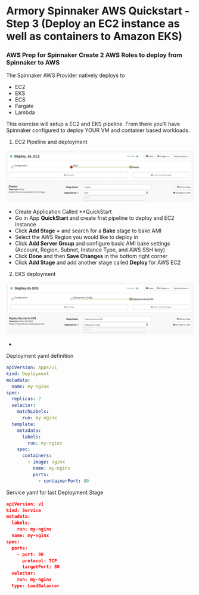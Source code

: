 # Armory Spinnaker AWS Quickstart - Step 3 (Deploy an EC2 instance as well as containers to Amazon EKS)

### AWS Prep for Spinnaker Create 2 AWS Roles to deploy from Spinnaker to AWS

The Spinnaker AWS Provider natively deploys to 

- EC2
- EKS
- ECS
- Fargate
- Lambda

This exercise will setup a EC2 and EKS pipeline.  From there you'll have Spinnaker configured to deploy YOUR VM and container based workloads.


1. EC2 Pipeline and deployment

![No CREATE Permission](/Deploy-to-EC2.png)

- Create Application Called **QuickStart
- Go in App **QuickStart** and create first pipeline to deploy and EC2 instance
- Click **Add Stage +** and search for a **Bake** stage to bake AMI
- Select the AWS Region you would like to deploy in
- Click **Add Server Group** and configure basic AMI bake settings (Account, Region, Subnet, Instance Type, and AWS SSH key)
- Click **Done** and then **Save Changes** in the bottom right corner
- Click **Add Stage** and add another stage called **Deploy** for AWS EC2

2. EKS deployment 

![No CREATE Permission](/Deploy-Service-EKS.png)

- 

Deployment yaml definition 

```yaml 
apiVersion: apps/v1
kind: Deployment
metadata:
  name: my-nginx
spec:
  replicas: 2
  selector:
    matchLabels:
      run: my-nginx
  template:
    metadata:
      labels:
        run: my-nginx
    spec:
      containers:
        - image: nginx
          name: my-nginx
          ports:
            - containerPort: 80
```

Service yaml for last Deployment Stage 

``` json
apiVersion: v1
kind: Service
metadata:
  labels:
    run: my-nginx
  name: my-nginx
spec:
  ports:
    - port: 80
      protocol: TCP
      targetPort: 80
  selector:
    run: my-nginx
  type: LoadBalancer
```

